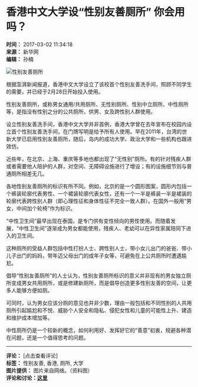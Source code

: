 # 香港中文大学设“性别友善厕所” 你会用吗？

**时间：** 2017-03-02 11:34:18  
**来源：** 新华网  
**编辑：** 孙楠  

![性别友善厕所](//www.news.cn/res/xhwimg/xl2017/images/wx.png)  

根据澎湃新闻报道，香港中文大学设立了该校首个性别友善洗手间，照顾不同学生的需要，并已经于2月28日开始投入使用。

性别友善厕所，或称男女通用/共用厕所、无性别厕所、性别中立厕所、中性厕所等，是指没有性别之分的公共厕所，供男、女及跨性别人群使用。

设立性别友善洗手间，香港中文大学并非首例，香港大学曾在去年宣布在校园内设立首个性别友善洗手间，在门牌写明是给予所有人使用。早在2011年，台湾的世新大学已启用性别友善厕所，随后，岛内的成功大学、政治大学和一些机构也跟进效仿。

近些年，在北京、上海、重庆等多地也都出现了“无性别”厕所。有的针对残疾人群或者需要他人陪护的人群，对空间、无障碍设施进行了增设；有的设施细节则与普通厕所相差无几。

各地性别友善厕所的标识有所不同。例如，北京的是一个圆形图案，圆形内包括一个裤装轮廓代表男性、一个裙装轮廓代表女性，还有一个一半是裤装一半是裙装的轮廓代表跨性别人群（即心理性征和身体性征不完全一致人群）。在国外一般用“男女，中间加个轮椅”作为标识。

“中性卫生间”最早出现在泰国，是专门供有变性倾向的男性使用。而随着发展，“中性卫生间”逐渐成为男女都能使用，残疾人、老幼可以在异性家属陪同下进入的卫生间。

这种厕所的受益人群包括中性打扮人士、跨性别人士，带小女儿出门的爸爸、带小儿子出门的妈妈，带年迈父母出门的成年子女等，可避免在上公共厕所时遭遇尴尬。

倡导“性别友善厕所”的人士认为，性别友善厕所标识的意义并非现有的男女独立厕所变成男女共用厕所，或是修建新厕所，而是倡导创造更多性别友善的空间，让更多人能够方便如厕。

可同时，认为男女应该分厕的意见也并非少数，理由一般包括和不同性别的人共用厕所引起尴尬和不悦、威胁个人安全和隐私、侵犯女性和儿童的可能性上升、建造和维护成本增加等。

中性厕所仍是一个较新的概念，如何利用好、发挥好它的“善意”初衷，规避各种潜在问题，还是一个值得思考的问题。

--- 

**评论：** [点击查看评论]  
**标签：** 性别友善, 香港, 厕所, 大学  
**图片提供：** 图片来自网络。（资料图）  
**评论和讨论：[这里](#news-com-location)**  